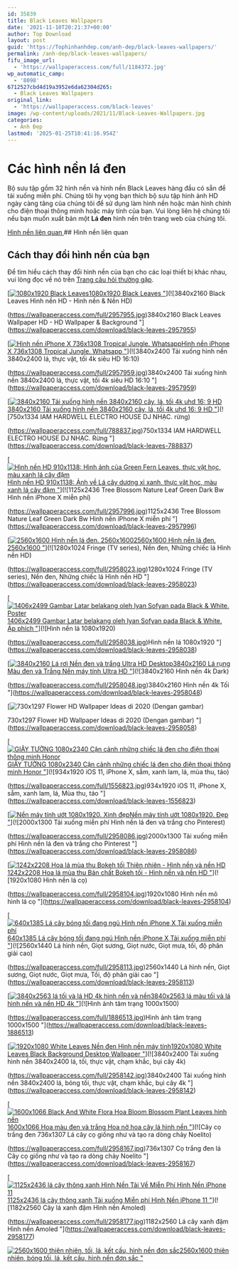 ```yaml
---
id: 35839
title: Black Leaves Wallpapers
date: '2021-11-10T20:21:37+00:00'
author: Top Download
layout: post
guid: 'https://Tophinhanhdep.com/anh-dep/black-leaves-wallpapers/'
permalink: /anh-dep/black-leaves-wallpapers/
fifu_image_url:
  - 'https://wallpaperaccess.com/full/1184372.jpg'
wp_automatic_camp:
  - '8098'
6712527cbd4d19a3952e6da62304d265:
  - Black Leaves Wallpapers
original_link:
  - 'https://wallpaperaccess.com/black-leaves'
image: /wp-content/uploads/2021/11/Black-Leaves-Wallpapers.jpg
categories:
  - Ảnh Đẹp
lastmod: '2025-01-25T10:41:16.954Z'
---
```

# Các hình nền lá đen

Bộ sưu tập gồm 32 hình nền và hình nền Black Leaves hàng đầu có sẵn để tải xuống miễn phí. Chúng tôi hy vọng bạn thích bộ sưu tập hình ảnh HD ngày càng tăng của chúng tôi để sử dụng làm hình nền hoặc màn hình chính cho điện thoại thông minh hoặc máy tính của bạn. Vui lòng liên hệ chúng tôi nếu bạn muốn xuất bản một **Lá đen** hình nền trên trang web của chúng tôi.

[Hình nền liên quan ](#related) ## Hình nền liên quan

## Cách thay đổi hình nền của bạn

Để tìm hiểu cách thay đổi hình nền của bạn cho các loại thiết bị khác nhau, vui lòng đọc về nó trên [Trang câu hỏi thường gặp](https://tophinhanhdep.com/faq/).

  
[[![1080x1920 Black Leaves](https://wallpaperaccess.com/full/1184372.jpg)1080x1920 Black Leaves "](https://wallpaperaccess.com/download/black-leaves-1184372)](![3840x2160 Black Leaves Hình nền HD - Hình nền & Nền HD)

(https://wallpaperaccess.com/full/2957955.jpg)3840x2160 Black Leaves Wallpaper HD - HD Wallpaper &amp; Background "](https://wallpaperaccess.com/download/black-leaves-2957955)

[[![Hình nền iPhone X 736x1308 Tropical Jungle.  Whatsapp](https://wallpaperaccess.com/full/2224433.jpg)Hình nền iPhone X 736x1308 Tropical Jungle. Whatsapp "](https://wallpaperaccess.com/download/black-leaves-2224433)](![3840x2400 Tải xuống hình nền 3840x2400 lá, thực vật, tối 4k siêu HD 16:10)

(https://wallpaperaccess.com/full/2957959.jpg)3840x2400 Tải xuống hình nền 3840x2400 lá, thực vật, tối 4k siêu HD 16:10 "](https://wallpaperaccess.com/download/black-leaves-2957959)

[[![3840x2160 Tải xuống hình nền 3840x2160 cây, lá, tối 4k uhd 16: 9 HD](https://wallpaperaccess.com/full/2957976.jpg)3840x2160 Tải xuống hình nền 3840x2160 cây, lá, tối 4k uhd 16: 9 HD "](https://wallpaperaccess.com/download/black-leaves-2957976)](![750x1334 IAM HARDWELL ELECTRO HOUSE DJ NHẠC.  rừng)

(https://wallpaperaccess.com/full/788837.jpg)750x1334 IAM HARDWELL ELECTRO HOUSE DJ NHẠC. Rừng "](https://wallpaperaccess.com/download/black-leaves-788837)

[[![Hình nền HD 910x1138: Hình ảnh của Green Fern Leaves, thực vật học, màu xanh lá cây đậm](https://wallpaperaccess.com/full/2830196.jpg)Hình nền HD 910x1138: Ảnh về Lá cây dương xỉ xanh, thực vật học, màu xanh lá cây đậm "](https://wallpaperaccess.com/download/black-leaves-2830196)](![1125x2436 Tree Blossom Nature Leaf Green Dark Bw Hình nền iPhone X miễn phí)

(https://wallpaperaccess.com/full/2957996.jpg)1125x2436 Tree Blossom Nature Leaf Green Dark Bw Hình nền iPhone X miễn phí "](https://wallpaperaccess.com/download/black-leaves-2957996)

[[![2560x1600 Hình nền lá đen.  2560x1600](https://wallpaperaccess.com/full/2958018.jpg)2560x1600 Hình nền lá đen. 2560x1600 "](https://wallpaperaccess.com/download/black-leaves-2958018)](![1280x1024 Fringe (TV series), Nền đen, Những chiếc lá Hình nền HD)

(https://wallpaperaccess.com/full/2958023.jpg)1280x1024 Fringe (TV series), Nền đen, Những chiếc lá Hình nền HD "](https://wallpaperaccess.com/download/black-leaves-2958023)

[[![1406x2499 Gambar Latar belakang oleh Iyan Sofyan pada Black & White.  Poster](https://wallpaperaccess.com/full/2958029.jpg)1406x2499 Gambar Latar belakang oleh Iyan Sofyan pada Black &amp; White. Áp phích "](https://wallpaperaccess.com/download/black-leaves-2958029)](![Hình nền lá 1080x1920)

(https://wallpaperaccess.com/full/2958038.jpg)Hình nền lá 1080x1920 "](https://wallpaperaccess.com/download/black-leaves-2958038)

[[![3840x2160 Lá rơi Nền đen và trắng Ultra HD Desktop](https://wallpaperaccess.com/full/2958041.jpg)3840x2160 Lá rụng Màu đen và Trắng Nền máy tính Ultra HD "](https://wallpaperaccess.com/download/black-leaves-2958041)](![3840x2160 Hình nền 4k Dark)

(https://wallpaperaccess.com/full/2958048.jpg)3840x2160 Hình nền 4k Tối "](https://wallpaperaccess.com/download/black-leaves-2958048)

[![730x1297 Flower HD Wallpaper Ideas di 2020 (Dengan gambar)](https://wallpaperaccess.com/full/2958058.jpg)

730x1297 Flower HD Wallpaper Ideas di 2020 (Dengan gambar) "](https://wallpaperaccess.com/download/black-leaves-2958058)

[[![GIẤY TƯỜNG 1080x2340 Cận cảnh những chiếc lá đen cho điện thoại thông minh Honor](https://wallpaperaccess.com/full/2958059.jpg)GIẤY TƯỜNG 1080x2340 Cận cảnh những chiếc lá đen cho điện thoại thông minh Honor "](https://wallpaperaccess.com/download/black-leaves-2958059)](![934x1920 iOS 11, iPhone X, sẫm, xanh lam, lá, mùa thu, táo)

(https://wallpaperaccess.com/full/1556823.jpg)934x1920 iOS 11, iPhone X, sẫm, xanh lam, lá, Mùa thu, táo "](https://wallpaperaccess.com/download/black-leaves-1556823)

[[![Nền máy tính ướt 1080x1920.  Xinh đẹp](https://wallpaperaccess.com/full/2958062.jpg)Nền máy tính ướt 1080x1920. Đẹp "](https://wallpaperaccess.com/download/black-leaves-2958062)](![2000x1300 Tải xuống miễn phí Hình nền lá đen và trắng cho Pinterest)

(https://wallpaperaccess.com/full/2958086.jpg)2000x1300 Tải xuống miễn phí Hình nền lá đen và trắng cho Pinterest "](https://wallpaperaccess.com/download/black-leaves-2958086)

[[![1242x2208 Hoa lá mùa thu Bokeh tối Thiên nhiên - Hình nền và nền HD](https://wallpaperaccess.com/full/2958094.jpg)1242x2208 Hoa lá mùa thu Bản chất Bokeh tối - Hình nền và nền HD "](https://wallpaperaccess.com/download/black-leaves-2958094)](![1920x1080 Hình nền lá cọ)

(https://wallpaperaccess.com/full/2958104.jpg)1920x1080 Hình nền mô hình lá cọ "](https://wallpaperaccess.com/download/black-leaves-2958104)

[[![640x1385 Lá cây bóng tối đang ngủ Hình nền iPhone X Tải xuống miễn phí](https://wallpaperaccess.com/full/2958105.jpg)640x1385 Lá cây bóng tối đang ngủ Hình nền iPhone X Tải xuống miễn phí "](https://wallpaperaccess.com/download/black-leaves-2958105)](![2560x1440 Lá hình nền, Giọt sương, Giọt nước, Giọt mưa, tối, độ phân giải cao)

(https://wallpaperaccess.com/full/2958113.jpg)2560x1440 Lá hình nền, Giọt sương, Giọt nước, Giọt mưa, Tối, độ phân giải cao "](https://wallpaperaccess.com/download/black-leaves-2958113)

[[![3840x2563 lá tối và lá HD 4k hình nền và nền](https://wallpaperaccess.com/full/2958133.jpg)3840x2563 lá màu tối và lá hình nền và nền HD 4k "](https://wallpaperaccess.com/download/black-leaves-2958133)](![Hình ảnh tâm trạng 1000x1500)

(https://wallpaperaccess.com/full/1886513.jpg)Hình ảnh tâm trạng 1000x1500 "](https://wallpaperaccess.com/download/black-leaves-1886513)

[[![1920x1080 White Leaves Nền đen Hình nền máy tính](https://wallpaperaccess.com/full/1322731.jpg)1920x1080 White Leaves Black Background Desktop Wallpaper "](https://wallpaperaccess.com/download/black-leaves-1322731)](![3840x2400 Tải xuống hình nền 3840x2400 lá, tối, thực vật, chạm khắc, bụi cây 4k)

(https://wallpaperaccess.com/full/2958142.jpg)3840x2400 Tải xuống hình nền 3840x2400 lá, bóng tối, thực vật, chạm khắc, bụi cây 4k "](https://wallpaperaccess.com/download/black-leaves-2958142)

[[![1600x1066 Black And White Flora Hoa Bloom Blossom Plant Leaves hình nền](https://wallpaperaccess.com/full/2958163.jpg)1600x1066 Hoa màu đen và trắng Hoa nở hoa cây lá hình nền "](https://wallpaperaccess.com/download/black-leaves-2958163)](![Cây cọ trắng đen 736x1307 Lá cây cọ giống như và tạo ra dòng chảy Noelito)

(https://wallpaperaccess.com/full/2958167.jpg)736x1307 Cọ trắng đen lá Cây cọ giống như và tạo ra dòng chảy Noelito "](https://wallpaperaccess.com/download/black-leaves-2958167)

[[![1125x2436 lá cây thông xanh Hình Nền Tải Về Miễn Phí Hình Nền iPhone 11](https://wallpaperaccess.com/full/1939917.jpg)1125x2436 lá cây thông xanh Tải xuống Miễn phí Hình Nền iPhone 11 "](https://wallpaperaccess.com/download/black-leaves-1939917)](![1182x2560 Cây lá xanh đậm Hình nền Amoled)

(https://wallpaperaccess.com/full/2958177.jpg)1182x2560 Lá cây xanh đậm Hình nền Amoled "](https://wallpaperaccess.com/download/black-leaves-2958177)

[![2560x1600 thiên nhiên, tối, lá, kết cấu, hình nền đơn sắc](https://wallpaperaccess.com/full/2958178.jpg)2560x1600 thiên nhiên, bóng tối, lá, kết cấu, hình nền đơn sắc "](https://wallpaperaccess.com/download/black-leaves-2958178)
